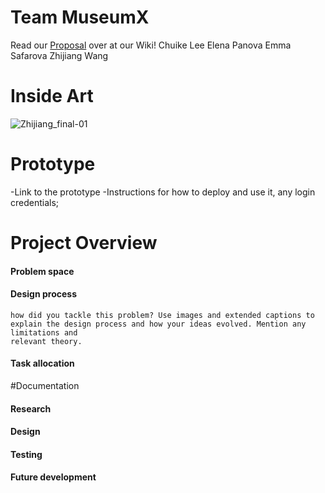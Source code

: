 # Team MuseumX
Read our [Proposal](https://github.com/zhijiang95/MuseumX/wiki/Proposal) over at our Wiki!
Chuike Lee
Elena Panova
Emma Safarova
Zhijiang Wang

# Inside Art
![Zhijiang_final-01](https://user-images.githubusercontent.com/54301507/67284828-b3245100-f519-11e9-84e2-40e98d0f1258.png)
# Prototype
  -Link to the prototype
  -Instructions for how to deploy and use it, any login credentials;
  
# Project Overview
#### Problem space
  
#### Design process
    how did you tackle this problem? Use images and extended captions to
    explain the design process and how your ideas evolved. Mention any limitations and
    relevant theory.

#### Task allocation
#Documentation



#### Research

#### Design

#### Testing

#### Future development
